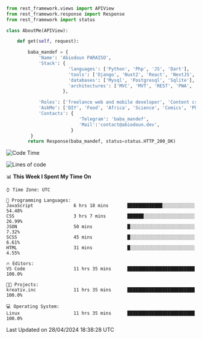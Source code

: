 ###
```python
from rest_framework.views import APIView
from rest_framework.response import Response
from rest_framework import status

class AboutMe(APIView):

    def get(self, request):

        baba_mandef = {
            'Name': 'Abiodoun PARAISO',
            'Stack': {
                       'languages': ['Python', 'Php', 'JS', 'Dart'],
                       'tools': ['Django', 'Nuxt2', 'React', 'NextJS', 'Flutter'],
                       'databases': ['Mysql', 'Postgresql', 'Sqlite'],
                       'architectures': ['MVC', 'MVT', 'REST', 'PWA', 'SPA', 'MicroServices']
                     },

            'Roles': ['freelance web and mobile developer', 'Content creator', 'Teacher', 'Mentor'],
            'AskMe': ['DIY', 'Food', 'Africa', 'Science', 'Comics', 'Photography', 'Tech', 'Programming', 'Mechatronics'],
            'Contacts': {
                           'Telegram': 'baba_mandef',
                           'Mail':'contact@abiodoun.dev',
                        }
         }
        return Response(baba_mandef, status=status.HTTP_200_OK)

```                    

<!--START_SECTION:waka-->
![Code Time](http://img.shields.io/badge/Code%20Time-1%2C020%20hrs%2037%20mins-blue)

![Lines of code](https://img.shields.io/badge/From%20Hello%20World%20I%27ve%20Written-275%20Thousand%20lines%20of%20code-blue)

📊 **This Week I Spent My Time On** 

```text
⌚︎ Time Zone: UTC

💬 Programming Languages: 
JavaScript               6 hrs 18 mins       █████████████░░░░░░░░░░░░   54.48% 
CSS                      3 hrs 7 mins        ██████░░░░░░░░░░░░░░░░░░░   26.99% 
JSON                     50 mins             █░░░░░░░░░░░░░░░░░░░░░░░░   7.32% 
SCSS                     45 mins             █░░░░░░░░░░░░░░░░░░░░░░░░   6.61% 
HTML                     31 mins             █░░░░░░░░░░░░░░░░░░░░░░░░   4.55%

🔥 Editors: 
VS Code                  11 hrs 35 mins      █████████████████████████   100.0%

🐱‍💻 Projects: 
kreativ.inc              11 hrs 35 mins      █████████████████████████   100.0%

💻 Operating System: 
Linux                    11 hrs 35 mins      █████████████████████████   100.0%

```


 Last Updated on 28/04/2024 18:38:28 UTC
<!--END_SECTION:waka-->
